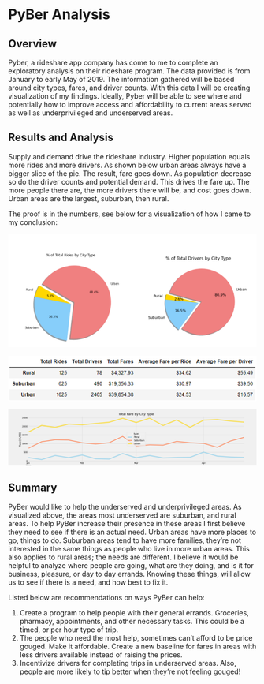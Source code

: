 **<h1>PyBer Analysis</h1>**

<h2>Overview</h2>

<p> Pyber, a rideshare app company has come to me to complete an exploratory analysis on their rideshare program. The data provided is from January to early May of 2019. The information gathered will be based around city types, fares, and driver counts. With this data I will be creating visualization of my findings. Ideally, Pyber will be able to see where and potentially how to improve access and affordability to current areas served as well as underprivileged and underserved areas. 
<h2>Results and Analysis</h2>
<p>Supply and demand drive the rideshare industry. Higher population equals more rides and more drivers. As shown below urban areas always have a bigger slice of the pie. The result, fare goes down. As population decrease so do the driver counts and potential demand. This drives the fare up. The more people there are, the more drivers there will be, and cost goes down. Urban areas are the largest, suburban, then rural. 
  

<p>The proof is in the numbers, see below for a visualization of how I came to my conclusion: 

  
![cityType](https://github.com/SarahMason2015/PyBer_Analysis/blob/24c7f535635b0818d0285179ce54df7a87dc6ba4/Resources/Combined%20pie.png)
    
![Totals](https://github.com/SarahMason2015/PyBer_Analysis/blob/44c55b8e51edb8d325b0df178dad0d53cd69d573/Resources/TotalsPyber.png)
  
![Line](https://github.com/SarahMason2015/PyBer_Analysis/blob/fcdd0e1b41bc6786ab42cbfabfac84bdf98ade6c/Analysis/Pyber_fare_summary.png)

<h2>Summary</h2>
<p> PyBer would like to help the underserved and underprivileged areas. As visualized above, the areas most underserved are suburban, and rural areas. To help PyBer increase their presence in these areas I first believe they need to see if there is an actual need. Urban areas have more places to go, things to do. Suburban areas tend to have more families, they’re not interested in the same things as people who live in more urban areas. This also applies to rural areas; the needs are different. I believe it would be helpful to analyze where people are going, what are they doing, and is it for business, pleasure, or day to day errands. Knowing these things, will allow us to see if there is a need, and how best to fix it. 
  
  
</h4><p> Listed below are recommendations on ways PyBer can help:</h4>
   
1.	Create a program to help people with their general errands. Groceries, pharmacy, appointments, and other necessary tasks. This could be a timed, or per hour type of trip. 
1.	The people who need the most help, sometimes can’t afford to be price gouged. Make it affordable. Create a new baseline for fares in areas with less drivers available instead of raising the prices. 
1.	Incentivize drivers for completing trips in underserved areas. Also, people are more likely to tip better when they’re not feeling gouged! 


